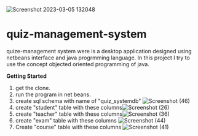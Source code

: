![Screenshot 2023-03-05 132048](https://user-images.githubusercontent.com/110671737/222954661-3a9e04d0-4748-49de-942e-96b36181152d.png)


# quiz-management-system
quize-management system were is a desktop application designed using netbeans interface and java progrmming language.
In this project I try to use the concept objected oriented programming of java.

**Getting Started**

1. get the clone.
2. run the program in net beans.
3. create sql schema with name of "quiz_systemdb" ![Screenshot (46)](https://user-images.githubusercontent.com/110671737/222984761-3efccb81-5353-430a-92be-2d9b06e6700b.png)
5. create "student" table with these columns![Screenshot (26)](https://user-images.githubusercontent.com/110671737/222985368-06cdfc0f-c7f6-40dd-8938-343d12271419.png)
6. create "teacher" table with these columns![Screenshot (36)](https://user-images.githubusercontent.com/110671737/222985496-cf290b9f-9787-4aeb-a875-1ab26f8c3ed1.png)
7. create "exam" table with these columns ![Screenshot (44)](https://user-images.githubusercontent.com/110671737/222985625-ef72e0fc-e991-4c6f-9fbf-a460002fd328.png)
8. Create "course" table with these columns ![Screenshot (41)](https://user-images.githubusercontent.com/110671737/222985699-9eb80f56-79e0-442b-aaff-ee804cbd5313.png)



